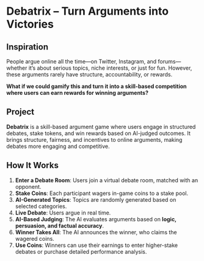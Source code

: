 # Debatrix – Turn Arguments into Victories

## Inspiration
People argue online all the time—on Twitter, Instagram, and forums—whether it’s about serious topics, niche interests, or just for fun. However, these arguments rarely have structure, accountability, or rewards. 

**What if we could gamify this and turn it into a skill-based competition where users can earn rewards for winning arguments?**

## Project
**Debatrix** is a skill-based argument game where users engage in structured debates, stake tokens, and win rewards based on AI-judged outcomes. It brings structure, fairness, and incentives to online arguments, making debates more engaging and competitive.

## How It Works
1. **Enter a Debate Room**: Users join a virtual debate room, matched with an opponent.
2. **Stake Coins**: Each participant wagers in-game coins to a stake pool.
3. **AI-Generated Topics**: Topics are randomly generated based on selected categories.
4. **Live Debate**: Users argue in real time.
5. **AI-Based Judging**: The AI evaluates arguments based on **logic, persuasion, and factual accuracy**.
6. **Winner Takes All**: The AI announces the winner, who claims the wagered coins.
7. **Use Coins**: Winners can use their earnings to enter higher-stake debates or purchase detailed performance analysis.
